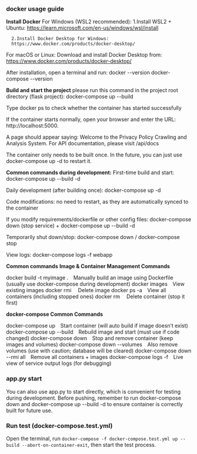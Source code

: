 ### docker usage guide

**Install Docker**
   For Windows (WSL2 recommended):
      1.Install WSL2 + Ubuntu:
      https://learn.microsoft.com/en-us/windows/wsl/install

      2.Install Docker Desktop for Windows:
      https://www.docker.com/products/docker-desktop/


   For macOS or Linux:
      Download and install Docker Desktop from:
      https://www.docker.com/products/docker-desktop/

   After installation, open a terminal and run:
      docker --version
      docker-compose --version

**Build and start the project**
   please run this command in the project root directory (flask project):
      docker-compose up --build

   Type docker ps to check whether the container has started successfully

   If the container starts normally, open your browser and enter the URL: http://localhost:5000. 

   A page should appear saying: Welcome to the Privacy Policy Crawling and Analysis System. For API documentation, please visit /api/docs
   
   The container only needs to be built once. In the future, you can just use docker-compose up -d to restart it.

   **Common commands during development:**
   First-time build and start: docker-compose up --build -d

   Daily development (after building once): docker-compose up -d

   Code modifications: no need to restart, as they are automatically synced to the container

   If you modify requirements/dockerfile or other config files:
   docker-compose down (stop service) + docker-compose up --build -d

   Temporarily shut down/stop: docker-compose down / docker-compose stop

   View logs: docker-compose logs -f webapp


   **Common commands**
   **Image & Container Management Commands**

   docker build -t myimage . Manually build an image using Dockerfile (usually use docker-compose during development)
   docker images View existing images
   docker rmi <imageID> Delete image
   docker ps -a View all containers (including stopped ones)
   docker rm <containerID> Delete container (stop it first)
   
   
   **docker-compose Common Commands**

   docker-compose up Start container (will auto build if image doesn’t exist)
   docker-compose up --build Rebuild image and start (must use if code changed)
   docker-compose down Stop and remove container (keep images and volumes)
   docker-compose down --volumes Also remove volumes (use with caution; database will be cleared)
   docker-compose down --rmi all Remove all containers + images
   docker-compose logs -f Live view of service output logs (for debugging)

### app.py start
   You can also use app.py to start directly, which is convenient for testing during development.
   Before pushing, remember to run docker-compose down and docker-compose up --build -d to ensure container is correctly built for future use.


### Run test (docker-compose.test.yml)
   Open the terminal, run `docker-compose -f docker-compose.test.yml up --build --abort-on-container-exit`, then start the test process.




